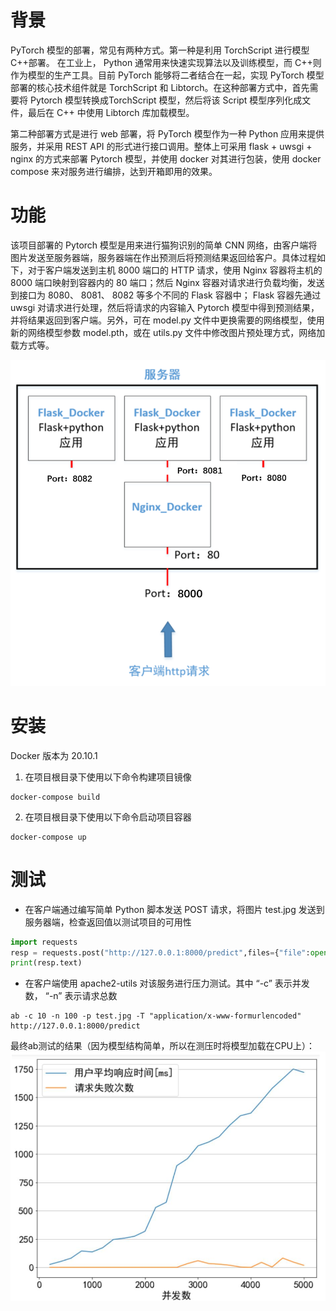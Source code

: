 # 背景
PyTorch 模型的部署，常见有两种方式。第一种是利用 TorchScript 进行模型C++部署。 在工业上， Python 通常用来快速实现算法以及训练模型，而 C++则作为模型的生产工具。目前 PyTorch 能够将二者结合在一起，实现 PyTorch 模型部署的核心技术组件就是 TorchScript 和 Libtorch。在这种部署方式中，首先需要将 Pytorch 模型转换成TorchScript 模型，然后将该 Script 模型序列化成文件，最后在 C++ 中使用 Libtorch 库加载模型。
 
第二种部署方式是进行 web 部署，将 PyTorch 模型作为一种 Python 应用来提供服务，并采用 REST API 的形式进行接口调用。整体上可采用 flask + uwsgi + nginx 的方式来部署 Pytorch 模型，并使用 docker 对其进行包装，使用 docker compose 来对服务进行编排，达到开箱即用的效果。

# 功能
该项目部署的 Pytorch 模型是用来进行猫狗识别的简单 CNN 网络，由客户端将图片发送至服务器端，服务器端在作出预测后将预测结果返回给客户。具体过程如下，对于客户端发送到主机 8000 端口的 HTTP 请求，使用 Nginx 容器将主机的 8000 端口映射到容器内的 80 端口；然后 Nginx 容器对请求进行负载均衡，发送到接口为 8080、 8081、 8082 等多个不同的 Flask 容器中； Flask 容器先通过 uwsgi 对请求进行处理，然后将请求的内容输入 Pytorch 模型中得到预测结果，并将结果返回到客户端。另外，可在 model.py 文件中更换需要的网络模型，使用新的网络模型参数 model.pth，或在 utils.py 文件中修改图片预处理方式，网络加载方式等。

![flame](https://github.com/FlowerForAlgernon/pytorch_web_deployment/blob/main/pic/flame.png)

# 安装
Docker 版本为 20.10.1

1. 在项目根目录下使用以下命令构建项目镜像
```shell
docker-compose build
```

2. 在项目根目录下使用以下命令启动项目容器
```shell
docker-compose up
```

# 测试
+ 在客户端通过编写简单 Python 脚本发送 POST 请求，将图片 test.jpg 发送到服务器端，检查返回值以测试项目的可用性
```python
import requests
resp = requests.post("http://127.0.0.1:8000/predict",files={"file":open("test.jpg","rb")})
print(resp.text)
```

+ 在客户端使用 apache2-utils 对该服务进行压力测试。其中 “-c” 表示并发数， “-n” 表示请求总数
```shell
ab -c 10 -n 100 -p test.jpg -T "application/x-www-formurlencoded" http://127.0.0.1:8000/predict
```

最终ab测试的结果（因为模型结构简单，所以在测压时将模型加载在CPU上）：
![res](https://github.com/FlowerForAlgernon/pytorch_web_deployment/blob/main/pic/res.png)
